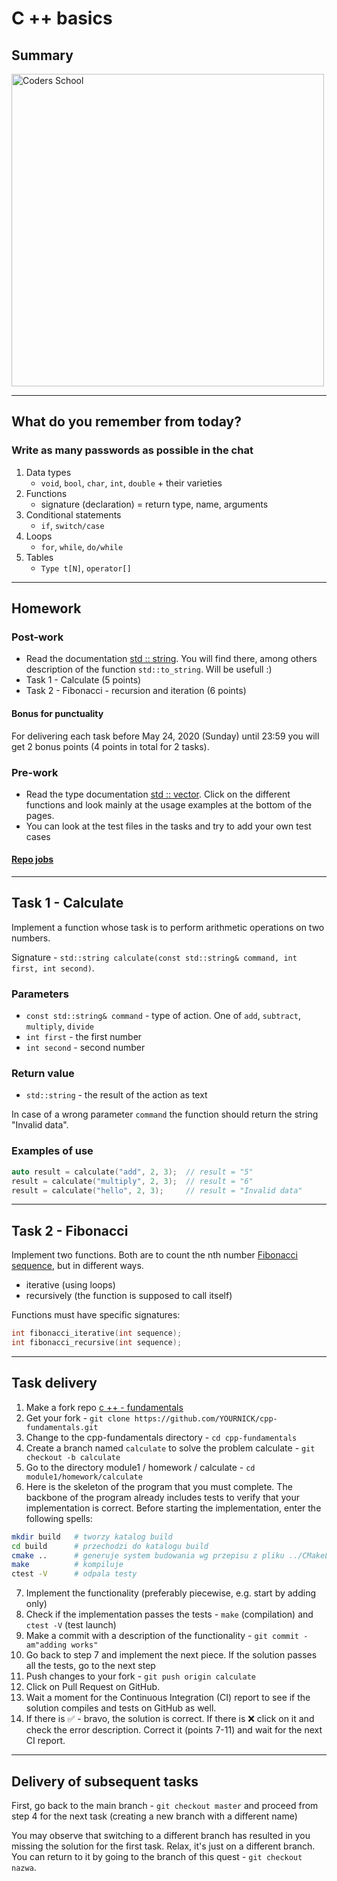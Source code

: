 <!-- .slide: data-background="#111111" -->

# C ++ basics

## Summary

<a href="https://coders.school">
    <img width="500px" data-src="../coders_school_logo.png" alt="Coders School" class="plain">
</a>

___

## What do you remember from today?

### Write as many passwords as possible in the chat
<!-- .element: class="fragment fade-in" -->

1. <!-- .element: class="fragment fade-in" --> Data types
    * `void`, `bool`, `char`, `int`, `double` + their varieties
1. <!-- .element: class="fragment fade-in" --> Functions
    * signature (declaration) = return type, name, arguments
1. <!-- .element: class="fragment fade-in" --> Conditional statements
    * `if`, `switch/case`
1. <!-- .element: class="fragment fade-in" --> Loops
    * `for`, `while`, `do/while`
1. <!-- .element: class="fragment fade-in" --> Tables
    * `Type t[N]`, `operator[]`

___
<!-- .slide: style="font-size: 0.8em" -->

## Homework

### Post-work

<!-- * Jeśli nie wiesz czym jest `operator %` to się dowiedz. Przyda się do pracy domowej :) -->
* Read the documentation [std :: string](https://en.cppreference.com/w/cpp/string/basic_string). You will find there, among others description of the function `std::to_string`. Will be usefull :)
* Task 1 - Calculate (5 points)
* Task 2 - Fibonacci - recursion and iteration (6 points)
<!-- * Zadanie 3 - NWD (LCM) i NWW (GCD) (6 punktów) -->

#### Bonus for punctuality

For delivering each task before May 24, 2020 (Sunday) until 23:59 you will get 2 bonus points (4 points in total for 2 tasks).

### Pre-work

* Read the type documentation [std :: vector](https://en.cppreference.com/w/cpp/container/vector). Click on the different functions and look mainly at the usage examples at the bottom of the pages.
* You can look at the test files in the tasks and try to add your own test cases

#### [Repo jobs](https://github.com/coders-school/cpp-fundamentals/tree/master/module1/homework)

___
<!-- .slide: style="font-size: 0.7em" -->

## Task 1 - Calculate

Implement a function whose task is to perform arithmetic operations on two numbers.

Signature - `std::string calculate(const std::string& command, int first, int second)`.

### Parameters

* `const std::string& command` - type of action. One of `add`, `subtract`, `multiply`, `divide`
* `int first` - the first number
* `int second` - second number

### Return value

* `std::string` - the result of the action as text

In case of a wrong parameter `command` the function should return the string "Invalid data".

### Examples of use

```cpp
auto result = calculate("add", 2, 3);  // result = "5"
result = calculate("multiply", 2, 3);  // result = "6"
result = calculate("hello", 2, 3);     // result = "Invalid data"
```

___

## Task 2 - Fibonacci

Implement two functions. Both are to count the nth number [Fibonacci sequence](https://pl.wikipedia.org/wiki/Ciąg_Fibonacci), but in different ways.

* iterative (using loops)
* recursively (the function is supposed to call itself)

Functions must have specific signatures:

```cpp
int fibonacci_iterative(int sequence);
int fibonacci_recursive(int sequence);
```

___
<!-- .slide: style="font-size: 0.55em" -->

## Task delivery

1. Make a fork repo [c ++ - fundamentals](https://github.com/coders-school/cpp-fundamentals)
2. Get your fork - `git clone https://github.com/YOURNICK/cpp-fundamentals.git`
3. Change to the cpp-fundamentals directory - `cd cpp-fundamentals`
4. Create a branch named `calculate` to solve the problem calculate - `git checkout -b calculate`
5. Go to the directory module1 / homework / calculate - `cd module1/homework/calculate`
6. Here is the skeleton of the program that you must complete. The backbone of the program already includes tests to verify that your implementation is correct. Before starting the implementation, enter the following spells:

```bash
mkdir build   # tworzy katalog build
cd build      # przechodzi do katalogu build
cmake ..      # generuje system budowania wg przepisu z pliku ../CMakeLists.txt
make          # kompiluje
ctest -V      # odpala testy
```

7. Implement the functionality (preferably piecewise, e.g. start by adding only)
8. Check if the implementation passes the tests - `make` (compilation) and `ctest -V` (test launch)
9. Make a commit with a description of the functionality - `git commit -am"adding works"`
10. Go back to step 7 and implement the next piece. If the solution passes all the tests, go to the next step
11. Push changes to your fork - `git push origin calculate`
12. Click on Pull Request on GitHub.
13. Wait a moment for the Continuous Integration (CI) report to see if the solution compiles and tests on GitHub as well.
14. If there is ✅ - bravo, the solution is correct. If there is ❌ click on it and check the error description. Correct it (points 7-11) and wait for the next CI report.

___

## Delivery of subsequent tasks

First, go back to the main branch - `git checkout master` and proceed from step 4 for the next task (creating a new branch with a different name)

You may observe that switching to a different branch has resulted in you missing the solution for the first task. Relax, it's just on a different branch. You can return to it by going to the branch of this quest - `git checkout nazwa`.
